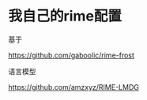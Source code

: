 # 我自己的rime配置
基于

https://github.com/gaboolic/rime-frost



语言模型

https://github.com/amzxyz/RIME-LMDG